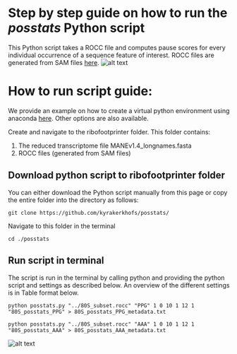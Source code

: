 
# Step by step guide on how to run the *posstats* Python script
This Python script takes a ROCC file and computes pause scores for every individual occurrence of a sequence feature of interest. ROCC files are generated from SAM files [here](https://github.com/kyrakerkhofs/mammalian_builddense_edits). 
![alt text](https://github.com/kyrakerkhofs/figures/blob/main/posstats.png)

# How to run script guide:
We provide an example on how to create a virtual python environment using anaconda [here](https://github.com/kyrakerkhofs/ribofootprinter_python_guide/tree/main). Other options are also available.

Create and navigate to the ribofootprinter folder. 
This folder contains:
1.	The reduced transcriptome file MANEv1.4_longnames.fasta
2.	ROCC files (generated from SAM files)

## Download python script to ribofootprinter folder
You can either download the Python script manually from this page or copy the entire folder into the directory as follows:
```unix
git clone https://github.com/kyrakerkhofs/posstats/
```
Navigate to this folder in the terminal
```unix
cd ./posstats
```

## Run script in terminal
The script is run in the terminal by calling python and providing the python script and settings as described below. An overview of the different settings is in Table format below.

```unix
python posstats.py "../80S_subset.rocc" "PPG" 1 0 10 1 12 1 "80S_posstats_PPG" > 80S_posstats_PPG_metadata.txt
```
```unix
python posstats.py "../80S_subset.rocc" "AAA" 1 0 10 1 12 1 "80S_posstats_AAA" > 80S_posstats_AAA_metadata.txt
```

![alt text](https://github.com/kyrakerkhofs/figures/blob/main/settings_posstats.png)
